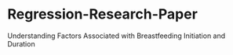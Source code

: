 # Regression-Research-Paper

Understanding Factors Associated with Breastfeeding Initiation and Duration



